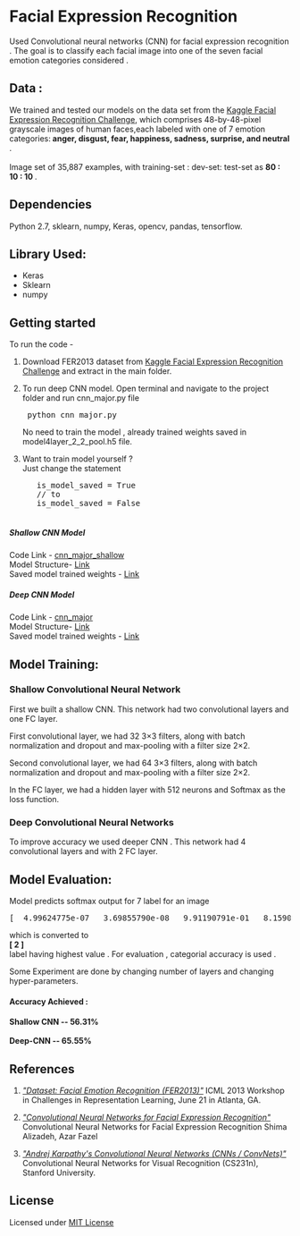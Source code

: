 # Facial Expression Recognition
Used Convolutional neural networks (CNN) for facial expression recognition . The goal is to classify each facial image into one of the seven facial emotion categories considered .


## Data :
We trained and tested our models on the data set from the [Kaggle Facial Expression Recognition Challenge](https://www.kaggle.com/c/challenges-in-representation-learning-facial-expression-recognition-challenge), which comprises 48-by-48-pixel grayscale images of human faces,each labeled with one of 7 emotion categories:<strong> anger, disgust, fear, happiness, sadness, surprise, and neutral </strong>.
<br><br>
 Image set of 35,887 examples, with training-set : dev-set: test-set as <strong> 80 : 10 : 10 </strong>.

## Dependencies
 Python 2.7, sklearn, numpy, Keras, opencv, pandas, tensorflow.

## Library Used:
  <ul>
	  <li> Keras </li>
	  <li> Sklearn </li>
	  <li> numpy </li>
  </ul>

## Getting started

  To run the code -

  1. Download FER2013 dataset from [Kaggle Facial Expression Recognition Challenge](https://www.kaggle.com/c/challenges-in-representation-learning-facial-expression-recognition-challenge) and extract in the main folder.

  2. To run deep CNN model. Open terminal and navigate to the project folder and run cnn_major.py file
    <pre>
    python cnn_major.py
    </pre>
    No need to train the model , already trained weights saved in model4layer_2_2_pool.h5 file.

  3. Want to train model yourself ?<br>
      Just change the statement
      <pre>
        is_model_saved = True
        // to
        is_model_saved = False
      </pre>


#####  Shallow CNN Model

Code Link -  [cnn_major_shallow](https://github.com/rishabh30/Facial-Expression-Recognition/blob/master/cnn_major_shallow.py)<br>
Model Structure-  [Link](https://github.com/rishabh30/Facial-Expression-Recognition/blob/master/model_2layer_2_2_pool.json)<br>
Saved model trained weights - [Link](https://github.com/rishabh30/Facial-Expression-Recognition/blob/master/model_2layer_2_2_pool.h5)


#####  Deep CNN Model

Code Link -  [cnn_major](https://github.com/rishabh30/Facial-Expression-Recognition/blob/master/cnn_major.py)<br>
Model Structure-  [Link](https://github.com/rishabh30/Facial-Expression-Recognition/blob/master/model_4layer_2_2_pool.json)<br>
Saved model trained weights - [Link](https://github.com/rishabh30/Facial-Expression-Recognition/blob/master/model_4layer_2_2_pool.h5)


## Model Training:

<h3> Shallow Convolutional Neural Network </h3>

First we built a shallow CNN. This network had two convolutional layers and one FC layer.<br>
<p>First convolutional layer, we had 32 3×3 filters, along with batch normalization and dropout and max-pooling with a filter size 2×2.</p>
<p>Second convolutional layer, we had 64 3×3 filters, along with batch normalization and dropout and max-pooling with a filter size 2×2.</p>
<p>In the FC layer, we had a hidden layer with 512 neurons and Softmax as the loss function.</p>


<h3> Deep Convolutional Neural Networks </h3>

To improve accuracy we used deeper CNN . This network had 4 convolutional layers and with 2 FC layer.

## Model Evaluation:

Model predicts softmax output for 7 label for an image
<pre>[  4.99624775e-07   3.69855790e-08   9.91190791e-01   8.15907307e-03  2.62175627e-06   9.97206644e-06   1.02341000e-03]
</pre>
which is converted to <br> <strong>  [ 2 ] </strong> <br>  label having highest value .
For evaluation , categorial accuracy is used .<br>

Some Experiment are done by changing number of layers and changing hyper-parameters.<br>

#### Accuracy Achieved :
<h4>
Shallow CNN -- 56.31% <br><br>
Deep-CNN    -- 65.55%
</h4>

## References

1. [*"Dataset: Facial Emotion Recognition (FER2013)"*](https://www.kaggle.com/c/challenges-in-representation-learning-facial-expression-recognition-challenge/data) ICML 2013 Workshop in Challenges in Representation Learning, June 21 in Atlanta, GA.

2. [*"Convolutional Neural Networks for Facial Expression Recognition"*](https://arxiv.org/abs/1704.06756) Convolutional Neural Networks for Facial Expression Recognition Shima Alizadeh, Azar Fazel

3. [*"Andrej Karpathy's Convolutional Neural Networks (CNNs / ConvNets)"*](http://cs231n.github.io/convolutional-networks/) Convolutional Neural Networks for Visual Recognition (CS231n), Stanford University.

## License

Licensed under [MIT License](LICENSE)
